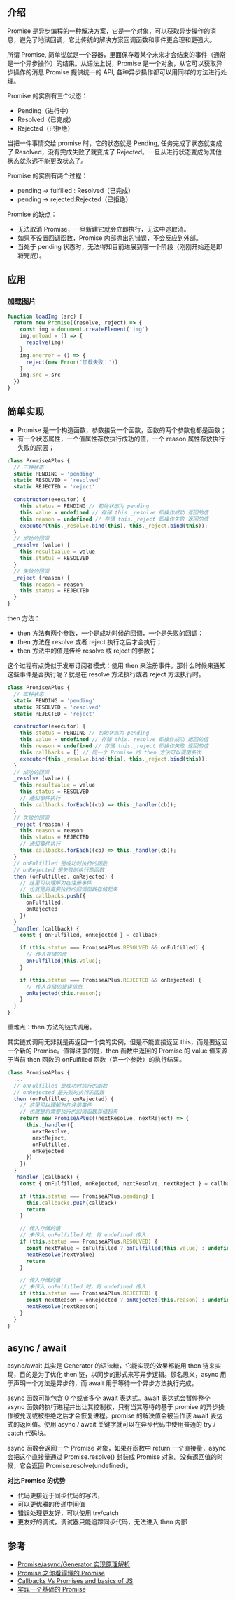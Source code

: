 ## 介绍

Promise 是异步编程的一种解决方案，它是一个对象，可以获取异步操作的消息，避免了地狱回调，它比传统的解决方案回调函数和事件更合理和更强大。

所谓 Promise, 简单说就是一个容器，里面保存着某个未来才会结束的事件（通常是一个异步操作）的结果。从语法上说，Promise 是一个对象，从它可以获取异步操作的消息 Promise 提供统一的 API, 各种异步操作都可以用同样的方法进行处理。

Promise 的实例有三个状态：

- Pending（进行中）
- Resolved（已完成）
- Rejected（已拒绝）

当把一件事情交给 promise 时，它的状态就是 Pending, 任务完成了状态就变成了 Resolved，没有完成失败了就变成了 Rejected。一旦从进行状态变成为其他状态就永远不能更改状态了。

Promise 的实例有两个过程：

- pending -> fulfilled : Resolved（已完成） 
- pending -> rejected:Rejected（已拒绝） 

Promise 的缺点：

- 无法取消 Promise，一旦新建它就会立即执行，无法中途取消。
- 如果不设置回调函数，Promise 内部抛出的错误，不会反应到外部。
- 当处于 pending 状态时，无法得知目前进展到哪一个阶段（刚刚开始还是即将完成）。

## 应用

### 加载图片

```js
function loadImg (src) {
  return new Promise((resolve, reject) => {
    const img = document.createElement('img')
    img.onload = () => {
      resolve(img)
    }
    img.onerror = () => {
      reject(new Error('加载失败！'))
    }
    img.src = src
  })
}
```

## 简单实现

- Promise 是一个构造函数，参数接受一个函数，函数的两个参数也都是函数；
- 有一个状态属性，一个值属性存放执行成功的值，一个 reason 属性存放执行失败的原因；

```js
class PromiseAPlus {
  // 三种状态
  static PENDING = 'pending'
  static RESOLVED = 'resolved'
  static REJECTED = 'reject'

  constructor(executor) {
    this.status = PENDING // 初始状态为 pending
    this.value = undefined // 存储 this._resolve 即操作成功 返回的值
    this.reason = undefined // 存储 this._reject 即操作失败 返回的值
    executor(this._resolve.bind(this), this._reject.bind(this));
  }
  // 成功的回调
  _resolve (value) {
    this.resultValue = value
    this.status = RESOLVED
  }
  // 失败的回调
  _reject (reason) {
    this.reason = reason
    this.status = REJECTED
  }
}
```

then 方法：

- then 方法有两个参数，一个是成功时候的回调，一个是失败的回调；
- then 方法在 resolve 或者 reject 执行之后才会执行；
- then 方法中的值是传给 resolve 或 reject 的参数；

这个过程有点类似于发布订阅者模式：使用 then 来注册事件，那什么时候来通知这些事件是否执行呢？就是在 resolve 方法执行或者 reject 方法执行时。

```js {11,18,19,25,26,28-49}
class PromiseAPlus {
  // 三种状态
  static PENDING = 'pending'
  static RESOLVED = 'resolved'
  static REJECTED = 'reject'

  constructor(executor) {
    this.status = PENDING // 初始状态为 pending
    this.value = undefined // 存储 this._resolve 即操作成功 返回的值
    this.reason = undefined // 存储 this._reject 即操作失败 返回的值
    this.callbacks = [] // 同一个 Promise 的 then 方法可以调用多次
    executor(this._resolve.bind(this), this._reject.bind(this));
  }
  // 成功的回调
  _resolve (value) {
    this.resultValue = value
    this.status = RESOLVED
    // 通知事件执行
    this.callbacks.forEach((cb) => this._handler(cb));
  }
  // 失败的回调
  _reject (reason) {
    this.reason = reason
    this.status = REJECTED
    // 通知事件执行
    this.callbacks.forEach((cb) => this._handler(cb));
  }
  // onFulfilled 是成功时执行的函数
  // onRejected 是失败时执行的函数
  then (onFulfilled, onRejected) {
    // 这里可以理解为在注册事件
    // 也就是将需要执行的回调函数存储起来
    this.callbacks.push({
      onFulfilled,
      onRejected
    })
  }
  _handler (callback) {
    const { onFulfilled, onRejected } = callback;

    if (this.status === PromiseAPlus.RESOLVED && onFulfilled) {
      // 传入存储的值
      onFulfilled(this.value);
    }

    if (this.status === PromiseAPlus.REJECTED && onRejected) {
      // 传入存储的错误信息
      onRejected(this.reason);
    }
  }
}
```

重难点：then 方法的链式调用。

其实链式调用无非就是再返回一个类的实例，但是不能直接返回 this，而是要返回一个新的 Promise。值得注意的是，then 函数中返回的 Promise 的 value 值来源于当前 then 函数的 onFulfilled 函数（第一个参数）的执行结果。

```js
class PromiseAPlus {
  ...
  // onFulfilled 是成功时执行的函数
  // onRejected 是失败时执行的函数
  then (onFulfilled, onRejected) {
    // 这里可以理解为在注册事件
    // 也就是将需要执行的回调函数存储起来
    return new PromiseAPlus((nextResolve, nextReject) => {
      this._handler({
        nextResolve,
        nextReject,
        onFulfilled,
        onRejected
      })
    })
  }
  _handler (callback) {
    const { onFulfilled, onRejected, nextResolve, nextReject } = callback

    if (this.status === PromiseAPlus.pending) {
      this.callbacks.push(callback)
      return
    }

    // 传入存储的值
    // 未传入 onFulfilled 时，将 undefined 传入
    if (this.status === PromiseAPlus.RESOLVED) {
      const nextValue = onFulfilled ? onFulfilled(this.value) : undefined
      nextResolve(nextValue)
      return
    }

    // 传入存储的值
    // 未传入 onFulfilled 时，将 undefined 传入
    if (this.status === PromiseAPlus.REJECTED) {
      const nextReason = onRejected ? onRejected(this.reason) : undefined
      nextResolve(nextReason)
    }
  }
}
```

## async / await

async/await 其实是 Generator 的语法糖，它能实现的效果都能用 then 链来实现，目的是为了优化 then 链，以同步的形式来写异步逻辑。顾名思义，async 用于声明一个方法是异步的，而 await 用于等待一个异步方法执行完成。

async 函数可能包含 0 个或者多个 await 表达式。await 表达式会暂停整个 async 函数的执行进程并出让其控制权，只有当其等待的基于 promise 的异步操作被兑现或被拒绝之后才会恢复进程。promise 的解决值会被当作该 await 表达式的返回值。使用 async / await 关键字就可以在异步代码中使用普通的 try / catch 代码块。

async 函数会返回一个 Promise 对象，如果在函数中 return 一个直接量，async 会把这个直接量通过 Promise.resolve() 封装成 Promise 对象。没有返回值的时候，它会返回 Promise.resolve(undefined)。

**对比 Promise 的优势**

- 代码更接近于同步代码的写法，
- 可以更优雅的传递中间值
- 错误处理更友好，可以使用 try/catch
- 更友好的调试，调试器只能追踪同步代码，无法进入 then 内部

## 参考

- [Promise/async/Generator 实现原理解析](https://juejin.cn/post/6844904096525189128)
- [Promise 之你看得懂的 Promise](https://juejin.cn/post/6844903629187448845)
- [Callbacks Vs Promises and basics of JS](https://theflyingmantis.medium.com/callbacks-vs-promises-and-basics-of-js-80d3d1515e81)
- [实现一个基础的 Promise](https://segmentfault.com/a/1190000023180502)